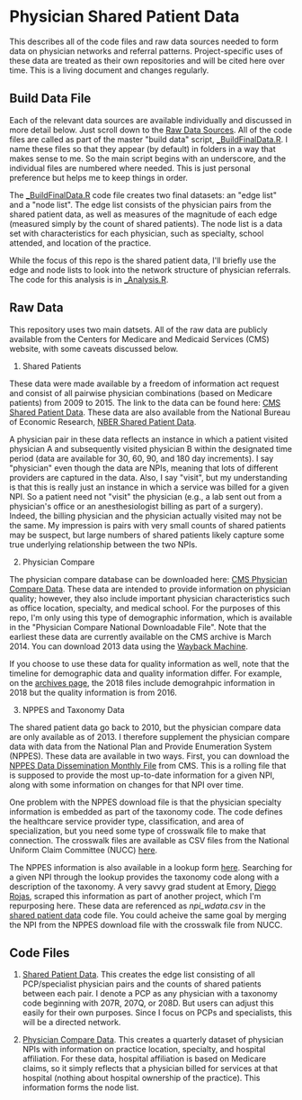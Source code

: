 # Physician Shared Patient Data
This describes all of the code files and raw data sources needed to form data on physician networks and referral patterns. Project-specific uses of these data are treated as their own repositories and will be cited here over time. This is a living document and changes regularly.

## Build Data File
Each of the relevant data sources are available individually and discussed in more detail below. Just scroll down to the [Raw Data Sources](#raw-data). All of the code files are called as part of the master "build data" script, [_BuildFinalData.R](data-code/_BuildFinalData.R). I name these files so that they appear (by default) in folders in a way that makes sense to me. So the main script begins with an underscore, and the individual files are numbered where needed. This is just personal preference but helps me to keep things in order.

The [_BuildFinalData.R](data-code/_BuildFinalData.R) code file creates two final datasets: an "edge list" and a "node list". The edge list consists of the physician pairs from the shared patient data, as well as measures of the magnitude of each edge (measured simply by the count of shared patients). The node list is a data set with characteristics for each physician, such as specialty, school attended, and location of the practice.

While the focus of this repo is the shared patient data, I'll briefly use the edge and node lists to look into the network structure of physician referrals. The code for this analysis is in [_Analysis.R](data-code/_Analysis.R).

## Raw Data
This repository uses two main datsets. All of the raw data are publicly available from the Centers for Medicare and Medicaid Services (CMS) website, with some caveats discussed below.

1. Shared Patients

These data were made available by a freedom of information act request and consist of all pairwise physician combinations (based on Medicare patients) from 2009 to 2015. The link to the data can be found here: [CMS Shared Patient Data](https://www.cms.gov/Regulations-and-Guidance/Legislation/FOIA/Referral-Data-FAQs). These data are also available from the National Bureau of Economic Research, [NBER Shared Patient Data](https://www.nber.org/data/physician-shared-patient-patterns-data.html).

A physician pair in these data reflects an instance in which a patient visited physician A and subsequently visited physician B within the designated time period (data are available for 30, 60, 90, and 180 day increments). I say "physician" even though the data are NPIs, meaning that lots of different providers are captured in the data. Also, I say "visit", but my understanding is that this is really just an instance in which a service was billed for a given NPI. So a patient need not "visit" the physician (e.g., a lab sent out from a physician's office or an anesthesiologist billing as part of a surgery). Indeed, the billing physician and the physician actually visited may not be the same. My impression is pairs with very small counts of shared patients may be suspect, but large numbers of shared patients likely capture some true underlying relationship between the two NPIs. 

2. Physician Compare

The physician compare database can be downloaded here: [CMS Physician Compare Data](https://data.medicare.gov/data/physician-compare). These data are intended to provide information on physician quality; however, they also include important physician characteristics such as office location, specialty, and medical school. For the purposes of this repo, I'm only using this type of demographic information, which is available in the "Physician Compare National Downloadable File". Note that the earliest these data are currently available on the CMS archive is March 2014. You can download 2013 data using the [Wayback Machine](https://archive.org/web/).

If you choose to use these data for quality information as well, note that the timeline for demographic data and quality information differ. For example, on the [archives page](https://data.medicare.gov/data/archives/physician-compare), the 2018 files include demograhpic information in 2018 but the quality information is from 2016. 

3. NPPES and Taxonomy Data

The shared patient data go back to 2010, but the physician compare data are only available as of 2013. I therefore supplement the physician compare data with data from the National Plan and Provide Enumeration System (NPPES). These data are available in two ways. First, you can download the [NPPES Data Dissemination Monthly File](https://download.cms.gov/nppes/NPI_Files.html) from CMS. This is a rolling file that is supposed to provide the most up-to-date information for a given NPI, along with some information on changes for that NPI over time. 

One problem with the NPPES download file is that the physician specialty information is embedded as part of the taxonomy code. The code defines the healthcare service provider type, classification, and area of specialization, but you need some type of crosswalk file to make that connection. The crosswalk files are available as CSV files from the  National Uniform Claim Committee (NUCC) [here](https://nucc.org/index.php/code-sets-mainmenu-41/provider-taxonomy-mainmenu-40/csv-mainmenu-57).

The NPPES information is also available in a lookup form [here](https://npiregistry.cms.hhs.gov/). Searching for a given NPI through the lookup provides the taxonomy code along with a description of the taxonomy. A very savvy grad student at Emory, [Diego Rojas](https://dieguer.github.io/), scraped this information as part of another project, which I'm repurposing here. These data are referenced as *npi_wdata.csv* in the [shared patient data](data-code/SharedPatientData.R) code file. You could acheive the same goal by merging the NPI from the NPPES download file with the crosswalk file from NUCC.

## Code Files

1. [Shared Patient Data](data-code/SharedPatientData.R). This creates the edge list consisting of all PCP/specialist physician pairs and the counts of shared patients between each pair. I denote a PCP as any physician with a taxonomy code beginning with 207R, 207Q, or 208D. But users can adjust this easily for their own purposes. Since I focus on PCPs and specialists, this will be a directed network. 

2. [Physician Compare Data](data-code/PhysicianCompare.R). This creates a quarterly dataset of physician NPIs with information on practice location, specialty, and hospital affiliation. For these data, hospital affiliation is based on Medicare claims, so it simply reflects that a physician billed for services at that hospital (nothing about hospital ownership of the practice). This information forms the node list.
